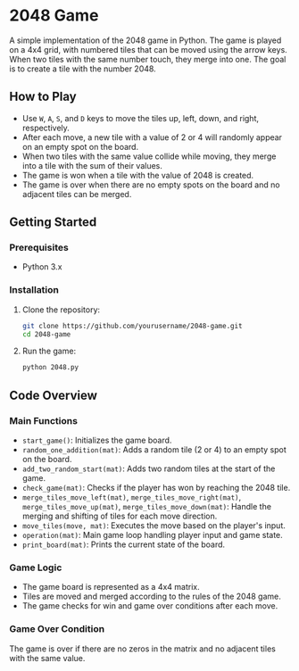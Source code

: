 # 2048 Game

A simple implementation of the 2048 game in Python. The game is played on a 4x4 grid, with numbered tiles that can be moved using the arrow keys. When two tiles with the same number touch, they merge into one. The goal is to create a tile with the number 2048.

## How to Play

- Use `W`, `A`, `S`, and `D` keys to move the tiles up, left, down, and right, respectively.
- After each move, a new tile with a value of 2 or 4 will randomly appear on an empty spot on the board.
- When two tiles with the same value collide while moving, they merge into a tile with the sum of their values.
- The game is won when a tile with the value of 2048 is created.
- The game is over when there are no empty spots on the board and no adjacent tiles can be merged.

## Getting Started

### Prerequisites

- Python 3.x

### Installation

1. Clone the repository:
    ```sh
    git clone https://github.com/yourusername/2048-game.git
    cd 2048-game
    ```

2. Run the game:
    ```sh
    python 2048.py
    ```

## Code Overview

### Main Functions

- `start_game()`: Initializes the game board.
- `random_one_addition(mat)`: Adds a random tile (2 or 4) to an empty spot on the board.
- `add_two_random_start(mat)`: Adds two random tiles at the start of the game.
- `check_game(mat)`: Checks if the player has won by reaching the 2048 tile.
- `merge_tiles_move_left(mat)`, `merge_tiles_move_right(mat)`, `merge_tiles_move_up(mat)`, `merge_tiles_move_down(mat)`: Handle the merging and shifting of tiles for each move direction.
- `move_tiles(move, mat)`: Executes the move based on the player's input.
- `operation(mat)`: Main game loop handling player input and game state.
- `print_board(mat)`: Prints the current state of the board.

### Game Logic

- The game board is represented as a 4x4 matrix.
- Tiles are moved and merged according to the rules of the 2048 game.
- The game checks for win and game over conditions after each move.

### Game Over Condition

The game is over if there are no zeros in the matrix and no adjacent tiles with the same value.


